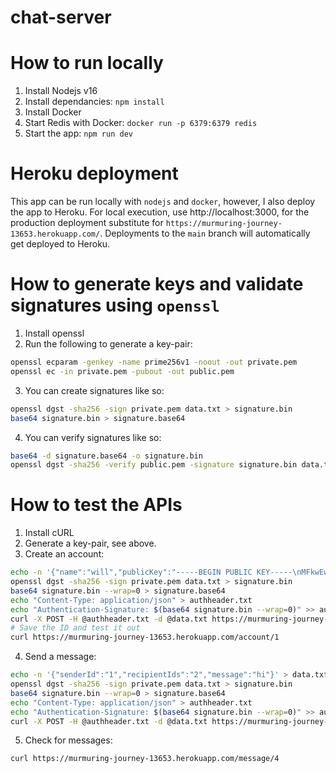 # chat-server

# How to run locally
1. Install Nodejs v16
2. Install dependancies: `npm install`
3. Install Docker
4. Start Redis with Docker: `docker run -p 6379:6379 redis`
5. Start the app: `npm run dev`

# Heroku deployment
This app can be run locally with `nodejs` and `docker`, however, I also deploy the app to Heroku. For local execution, use http://localhost:3000, for the production deployment substitute for `https://murmuring-journey-13653.herokuapp.com/`. Deployments to the `main` branch will automatically get deployed to Heroku.

# How to generate keys and validate signatures using `openssl`
1. Install openssl
2. Run the following to generate a key-pair:
```sh
openssl ecparam -genkey -name prime256v1 -noout -out private.pem
openssl ec -in private.pem -pubout -out public.pem
```
3. You can create signatures like so:
```sh
openssl dgst -sha256 -sign private.pem data.txt > signature.bin
base64 signature.bin > signature.base64
```
4. You can verify signatures like so:
```sh
base64 -d signature.base64 -o signature.bin
openssl dgst -sha256 -verify public.pem -signature signature.bin data.txt
```

# How to test the APIs
1. Install cURL
2. Generate a key-pair, see above. 
3. Create an account:
```sh
echo -n '{"name":"will","publicKey":"-----BEGIN PUBLIC KEY-----\nMFkwEwYHKoZIzj0CAQYIKoZIzj0DAQcDQgAEXX/QhZeHIg5uyAye74agscxXrRB6\n8Y9mcTuIaAyNIaRLQeqFN/FL1rJ4EzO2xO2oVOmDP1mv43RO3gtqfAnR3Q==\n-----END PUBLIC KEY-----"}' > data.txt
openssl dgst -sha256 -sign private.pem data.txt > signature.bin
base64 signature.bin --wrap=0 > signature.base64
echo "Content-Type: application/json" > authheader.txt
echo "Authentication-Signature: $(base64 signature.bin --wrap=0)" >> authheader.txt
curl -X POST -H @authheader.txt -d @data.txt https://murmuring-journey-13653.herokuapp.com/account
# Save the ID and test it out
curl https://murmuring-journey-13653.herokuapp.com/account/1
```
4. Send a message:
```sh
echo -n '{"senderId":"1","recipientIds":"2","message":"hi"}' > data.txt
openssl dgst -sha256 -sign private.pem data.txt > signature.bin
base64 signature.bin --wrap=0 > signature.base64
echo "Content-Type: application/json" > authheader.txt
echo "Authentication-Signature: $(base64 signature.bin --wrap=0)" >> authheader.txt
curl -X POST -H @authheader.txt -d @data.txt https://murmuring-journey-13653.herokuapp.com/message
```
5. Check for messages:
```sh
curl https://murmuring-journey-13653.herokuapp.com/message/4
```
